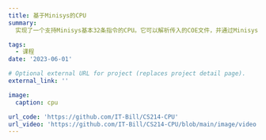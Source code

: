```yaml
---
title: 基于Minisys的CPU
summary: 
  实现了一个支持Minisys基本32条指令的CPU。它可以解析传入的COE文件，并通过Minisys开发板与用户交互，接受用户输入并在板上显示结果。

tags:
  - 课程
date: '2023-06-01'

# Optional external URL for project (replaces project detail page).
external_link: ''

image:
  caption: cpu

url_code: 'https://github.com/IT-Bill/CS214-CPU'
url_video: 'https://github.com/IT-Bill/CS214-CPU/blob/main/image/video.mp4'
---
```

